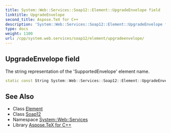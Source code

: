 ```yaml
---
title: System::Web::Services::Soap12::Element::UpgradeEnvelope field
linktitle: UpgradeEnvelope
second_title: Aspose.TeX for C++
description: 'System::Web::Services::Soap12::Element::UpgradeEnvelope field. The string representation of the ''SupportedEnvelope'' element name in C++.'
type: docs
weight: 1100
url: /cpp/system.web.services/soap12/element/upgradeenvelope/
---
```

## UpgradeEnvelope field


The string representation of the 'SupportedEnvelope' element name.

```cpp
static const String System::Web::Services::Soap12::Element::UpgradeEnvelope
```

## See Also

* Class [Element](../)
* Class [Soap12](../../)
* Namespace [System::Web::Services](../../../)
* Library [Aspose.TeX for C++](../../../../)
